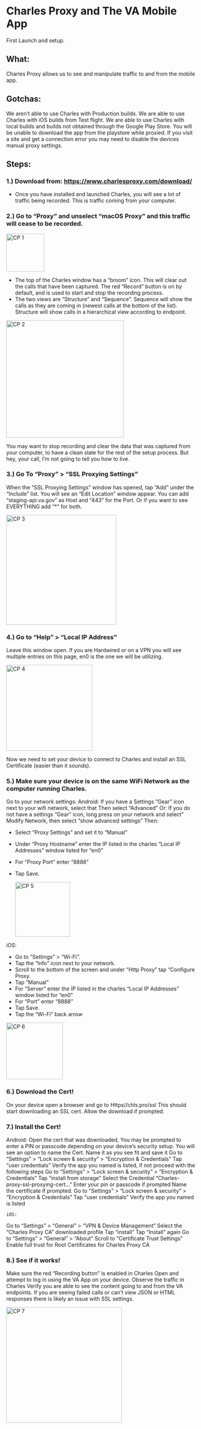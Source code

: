 # Charles Proxy and The VA Mobile App
First Launch and setup.

## What:
Charles Proxy allows us to see and manipulate traffic to and from the mobile app.

## Gotchas:
We aren’t able to use Charles with Production builds. 
We are able to use Charles with iOS builds from Test flight.
We are able to use Charles with local builds and builds not obtained through the Google Play Store.
You will be unable to download the app from the playstore while proxied.
If you visit a site and get a connection error you may need to disable the devices manual proxy settings.

## Steps:
###  1.) Download from: https://www.charlesproxy.com/download/

* Once you have installed and launched Charles, you will see a lot of traffic being recorded. This is traffic coming from your computer.


### 2.) Go to “Proxy” and unselect “macOS Proxy” and this traffic will cease to be recorded.

<img width="101" alt="CP 1 " src="https://github.com/department-of-veterans-affairs/va.gov-team/assets/116006847/1382c227-fa32-4181-875a-034d4e7e7e1d">

* The top of the Charles window has a “broom” icon. This will clear out the calls that have been captured. The red “Record” button is on by default, and is used to start and stop the recording process.
* The two views are “Structure” and “Sequence”. Sequence will show the calls as they are coming in (newest calls at the bottom of the list). Structure will show calls in a hierarchical view according to endpoint.

<img width="313" alt="CP 2" src="https://github.com/department-of-veterans-affairs/va.gov-team/assets/116006847/07860f73-9bfd-4623-b7cb-eb5bfe610397">


You may want to stop recording and clear the data that was captured from your computer, to have a clean slate for the rest of the setup process. But hey, your call, I’m not going to tell you how to live.

### 3.) Go To “Proxy” > “SSL Proxying Settings”
When the “SSL Proxying Settings” window has opened, tap “Add” under the “Include” list.
You will see an “Edit Location” window appear.
You can add “staging-api.va.gov” as Host and “443” for the Port.
Or if you want to see EVERYTHING add “*” for both.

<img width="293" alt="CP 3 " src="https://github.com/department-of-veterans-affairs/va.gov-team/assets/116006847/c7d59188-d42f-4054-adb1-3f0a6bb35434">



### 4.) Go to “Help” > “Local IP Address”
Leave this window open.
If you are Hardwired or on a VPN you will see multiple entries on this page, en0 is the one we will be utilizing.

<img width="229" alt="CP 4" src="https://github.com/department-of-veterans-affairs/va.gov-team/assets/116006847/b7619f17-f488-43da-bb29-da30cd53f166">

Now we need to set your device to connect to Charles and install an SSL Certificate (easier than it sounds).


### 5.)  Make sure your device is on the same WiFi Network as the computer running Charles.
Go to your network settings:
	Android:
If you have a Settings “Gear” icon next to your wifi network, select that
Then select “Advanced”
	Or:
If you do not have a settings “Gear” icon, long press on your network and select” Modify Network, then select “show advanced settings”
Then: 
- Select “Proxy Settings” and set it to “Manual”
- Under “Proxy Hostname” enter the IP listed in the charles “Local IP Addresses” window listed for “en0” 
- For “Proxy Port” enter “8888”
- Tap Save.

	<img width="146" alt="CP 5" src="https://github.com/department-of-veterans-affairs/va.gov-team/assets/116006847/c4231e5e-17e6-45ec-889d-68020d483af1">


iOS:
- Go to “Settings” > “Wi-Fi”.
- Tap the “Info” icon next to your network.
- Scroll to the bottom of the screen and under “Http Proxy” tap “Configure Proxy.
- Tap “Manual”
- For “Server” enter the IP listed in the charles “Local IP Addresses” window listed for “en0” 
- For “Port” enter “8888”
- Tap Save.
- Tap the “Wi-Fi” back arrow

<img width="151" alt="CP 6" src="https://github.com/department-of-veterans-affairs/va.gov-team/assets/116006847/5251ca28-bd15-4eef-98fa-9cf951bcd004">


### 6.) Download the Cert!
On your device open a browser and go to Https//chls.pro/ssl
This should start downloading an SSL cert. Allow the download if prompted. 


### 7.) Install the Cert!
Android:
Open the cert that was downloaded, You may be prompted to enter a PIN or passcode depending on your device’s security setup.
You will see an option to name the Cert. Name it as you see fit and save it
Go to “Settings” > “Lock screen & security” > “Encryption & Credentials”
Tap “user credentials”
Verify the app you named is listed, if not proceed with the following steps
Go to “Settings” > “Lock screen & security” > “Encryption & Credentials”
Tap “install from storage”
Select the Credential “Charles-proxy-ssl-proxying-cert…”
Enter your pin or passcode if prompted
Name the certificate if prompted.
Go to “Settings” > “Lock screen & security” > “Encryption & Credentials”
Tap “user credentials”
Verify the app you named is listed

	iOS:
Go to “Settings” > “General” > “VPN & Device Management”
Select the “Charles Proxy CA” downloaded profile
Tap “install”
Tap “Install” again
Go to “Settings” > “General” > “About”
Scroll to “Certificate Trust Settings”
Enable full trust for Root Certificates for Charles Proxy CA

### 8.) See if it works!
Make sure the red “Recording button” is enabled in Charles
Open and attempt to log in using the VA App on your device.
Observe the traffic in Charles
Verify you are able to see the content going to and from the VA endpoints.
If you are seeing failed calls or can’t view JSON or HTML responses there is likely an issue with SSL settings.

<img width="308" alt="CP 7" src="https://github.com/department-of-veterans-affairs/va.gov-team/assets/116006847/275b3300-b725-40cd-9697-842d3aae5891">


